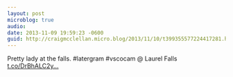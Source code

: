 ```yaml
---
layout: post
microblog: true
audio: 
date: 2013-11-09 19:59:23 -0600
guid: http://craigmcclellan.micro.blog/2013/11/10/t399355577224417281.html
---
```

Pretty lady at the falls. #latergram #vscocam @ Laurel Falls [t.co/DrBhALC2y...](http://t.co/DrBhALC2y3)
